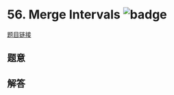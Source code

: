 # 56. Merge Intervals ![badge](https://img.shields.io/badge/-medium-yellow?style=flat-square)

[题目链接](https://leetcode.com/problems/merge-intervals)

## 题意

## 解答

